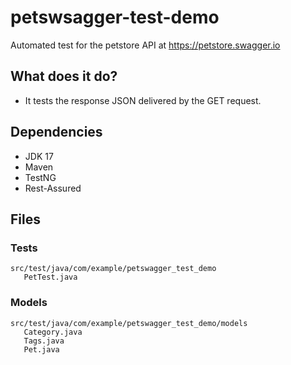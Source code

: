 # petswsagger-test-demo

Automated test for the petstore API at https://petstore.swagger.io

## What does it do?
- It tests the response JSON delivered by the GET request.

## Dependencies
- JDK 17
- Maven
- TestNG
- Rest-Assured

## Files
### Tests
```
src/test/java/com/example/petswagger_test_demo 
   PetTest.java  
```
### Models
```
src/test/java/com/example/petswagger_test_demo/models
   Category.java
   Tags.java
   Pet.java
```